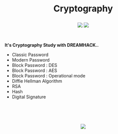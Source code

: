 # <p align="center">Cryptography</p>

<p align="center">
<img src="https://img.shields.io/badge/PYTHON-0696D7?style=for-the-badge&logo=Python&logoColor=white"> <img src="https://img.shields.io/badge/Cryptography-F99A66?style=for-the-badge&logo=devrant&logoColor=A81D33">
</p>
<br/>

__It's Cryptography Study with DREAMHACK..__
- Classic Password
- Modern Password
- Block Password : DES
- Block Password : AES
- Block Password : Operational mode
- Diffie Hellman Algorithm
- RSA
- Hash
- Digital Signature
<br/>
<br/>
<br/>
<p align="center">
<img src="https://github-readme-stats.vercel.app/api?username=Jinseop-Sim&show_icons=true&theme=gruvbox&hide=["issues"]">
</p>

